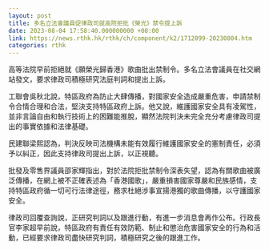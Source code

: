 ```yaml
---
layout: post
title: 多名立法會議員促律政司就高院拒批《榮光》禁令提上訴
date: 2023-08-04 17:58:40.000000000 +08:00
link: https://news.rthk.hk/rthk/ch/component/k2/1712099-20230804.htm
categories: rthk
---
```


高等法院早前拒絕就《願榮光歸香港》歌曲批出禁制令。多名立法會議員在社交網站發文，要求律政司積極研究法庭判詞和提出上訴。

工聯會吳秋北說，特區政府為防止大肆傳播，對國家安全造成嚴重危害，申請禁制令合情合理和合法，堅決支持特區政府上訴。他又說，維護國家安全具有凌駕性，並非言論自由和執行技術上的困難能推脫，顯然法院判決未完全充分考慮律政司提出的事實依據和法律基礎。

民建聯梁熙認為，判決反映司法機構未能有效履行維護國家安全的憲制責任，必須予以糾正，因此支持律政司提出上訴，以正視聽。

批發及零售界議員邵家輝指出，對於法院拒批禁制令深表失望，認為有關歌曲被廣泛傳播，在網上被不正確表述為「香港國歌」，嚴重損害國家尊嚴和民族感情，支持特區政府循一切可行法律途徑，務求杜絕涉事宣揚港獨的歌曲傳播，以守護國家安全。

律政司回覆查詢說，正研究判詞以及跟進行動，有進一步消息會再作公布。行政長官李家超早前說，特區政府有責任有效防範、制止和懲治危害國家安全的行為和活動，已經要求律政司盡快研究判詞，積極研究之後的跟進工作。
